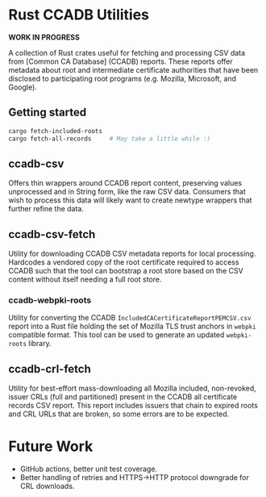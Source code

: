 # Rust CCADB Utilities

**WORK IN PROGRESS**

A collection of Rust crates useful for fetching and processing CSV data from [Common CA Database] (CCADB)
reports. These reports offer metadata about root and intermediate certificate authorities that have been disclosed
to participating root programs (e.g. Mozilla, Microsoft, and Google).

## Getting started

```bash
cargo fetch-included-roots
cargo fetch-all-records     # May take a little while :)
```

## ccadb-csv

Offers thin wrappers around CCADB report content, preserving values unprocessed and in String form, like the raw CSV
data. Consumers that wish to process this data will likely want to create newtype wrappers that further refine the data.

## ccadb-csv-fetch

Utility for downloading CCADB CSV metadata reports for local processing. Hardcodes a vendored copy of the root
certificate required to access CCADB such that the tool can bootstrap a root store based on the CSV content without
itself needing a full root store.

### ccadb-webpki-roots

Utility for converting the CCADB `IncludedCACertificateReportPEMCSV.csv` report into a Rust file holding the set of
Mozilla TLS trust anchors in `webpki` compatible format. This tool can be used to generate an updated `webpki-roots`
library.

## ccadb-crl-fetch

Utility for best-effort mass-downloading all Mozilla included, non-revoked, issuer CRLs (full and partitioned) 
present in the CCADB all certificate records CSV report. This report includes issuers that chain to expired roots
and CRL URLs that are broken, so some errors are to be expected.

# Future Work

* GitHub actions, better unit test coverage.
* Better handling of retries and HTTPS->HTTP protocol downgrade for CRL downloads.